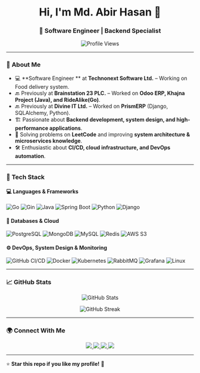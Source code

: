 <h1 align="center">Hi, I'm Md. Abir Hasan 👋</h1>
<h3 align="center">🚀 Software Engineer | Backend Specialist</h3>

<p align="center">
  <img src="https://komarev.com/ghpvc/?username=Abir835&label=Profile%20Views&color=blue&style=flat" alt="Profile Views" />
</p>

---

### 🌟 **About Me**
- 💻 **Software Engineer ** at **Technonext Software Ltd.** – Working on Food delivery system.
- 🔙 Previously at **Brainstation 23 PLC.** – Worked on **Odoo ERP, Khajna Project (Java), and RideAlike(Go)**.
- 🔙 Previously at **Divine IT Ltd.** – Worked on **PrismERP** (Django, SQLAlchemy, Python).
- 🏗 Passionate about **Backend development, system design, and high-performance applications**.  
- 🎯 Solving problems on **LeetCode** and improving **system architecture & microservices knowledge**.  
- 🛠 Enthusiastic about **CI/CD, cloud infrastructure, and DevOps automation**.  

---

### 🚀 **Tech Stack**
#### 💻 Languages & Frameworks
![Go](https://img.shields.io/badge/-Go-00ADD8?style=flat-square&logo=go&logoColor=white)
![Gin](https://img.shields.io/badge/-Gin-00ADD8?style=flat-square&logo=go&logoColor=white)
![Java](https://img.shields.io/badge/-Java-007396?style=flat-square&logo=java&logoColor=white)
![Spring Boot](https://img.shields.io/badge/-Spring%20Boot-6DB33F?style=flat-square&logo=springboot&logoColor=white)
![Python](https://img.shields.io/badge/-Python-3776AB?style=flat-square&logo=python&logoColor=white)
![Django](https://img.shields.io/badge/-Django-092E20?style=flat-square&logo=django&logoColor=white)

#### 📡 Databases & Cloud
![PostgreSQL](https://img.shields.io/badge/-PostgreSQL-316192?style=flat-square&logo=postgresql&logoColor=white)
![MongoDB](https://img.shields.io/badge/-MongoDB-47A248?style=flat-square&logo=mongodb&logoColor=white)
![MySQL](https://img.shields.io/badge/-MySQL-4479A1?style=flat-square&logo=mysql&logoColor=white)
![Redis](https://img.shields.io/badge/-Redis-DC382D?style=flat-square&logo=redis&logoColor=white)
![AWS S3](https://img.shields.io/badge/-AWS%20S3-232F3E?style=flat-square&logo=amazonaws&logoColor=white)

#### ⚙️ DevOps, System Design & Monitoring
![GitHub CI/CD](https://img.shields.io/badge/-GitHub%20CI/CD-2088FF?style=flat-square&logo=githubactions&logoColor=white)
![Docker](https://img.shields.io/badge/-Docker-2496ED?style=flat-square&logo=docker&logoColor=white)
![Kubernetes](https://img.shields.io/badge/-Kubernetes-326CE5?style=flat-square&logo=kubernetes&logoColor=white)
![RabbitMQ](https://img.shields.io/badge/-RabbitMQ-FF6600?style=flat-square&logo=rabbitmq&logoColor=white)
![Grafana](https://img.shields.io/badge/-Grafana-F46800?style=flat-square&logo=grafana&logoColor=white)
![Linux](https://img.shields.io/badge/-Linux-FCC624?style=flat-square&logo=linux&logoColor=black)

---

### 📈 **GitHub Stats**
<p align="center">
  <img src="https://github-readme-stats.vercel.app/api?username=Abir835&show_icons=true&theme=radical&count_private=true" alt="GitHub Stats" />
</p>
<p align="center">
  <img src="https://github-readme-streak-stats.herokuapp.com/?user=Abir835&theme=radical" alt="GitHub Streak" />
</p>

---

### 🌍 **Connect With Me**
<p align="center">
  <a href="https://www.linkedin.com/in/md-abir-hasan-bd/" target="_blank">
    <img src="https://img.shields.io/badge/-LinkedIn-0077B5?style=for-the-badge&logo=linkedin&logoColor=white">
  </a>
  <a href="mailto:abirhasan.raj.bd@gmail.com">
    <img src="https://img.shields.io/badge/-Email-D14836?style=for-the-badge&logo=gmail&logoColor=white">
  </a>
  <a href="https://leetcode.com/Abir835/">
    <img src="https://img.shields.io/badge/-LeetCode-FFA116?style=for-the-badge&logo=leetcode&logoColor=white">
  </a>
  <a href="https://github.com/Abir835">
    <img src="https://img.shields.io/badge/-GitHub-181717?style=for-the-badge&logo=github&logoColor=white">
  </a>
</p>

---

⭐ **Star this repo if you like my profile!** 🚀  

